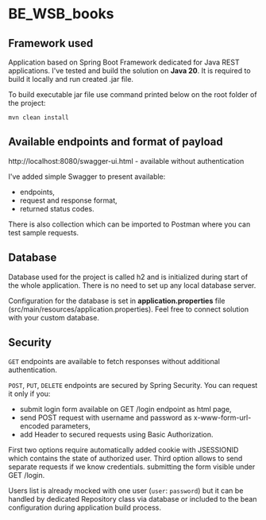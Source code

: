 # BE_WSB_books

## Framework used
Application based on Spring Boot Framework dedicated for Java REST applications.
I've tested and build the solution on <b>Java 20</b>. It is required to build it locally and run created .jar file. 

To build executable jar file use command printed below on the root folder of the project:

```mvn clean install```

## Available endpoints and format of payload
http://localhost:8080/swagger-ui.html - available without authentication

I've added simple Swagger to present available:
<ul>
    <li>endpoints,</li>
    <li>request and response format,</li>
    <li>returned status codes.</li> 
</ul>

There is also collection which can be imported to Postman where you can test sample requests.

## Database
Database used for the project is called h2 and is initialized during start of the whole application. There is no need to set up any local database server.

Configuration for the database is set in <b>application.properties</b> file (src/main/resources/application.properties). Feel free to connect solution with your custom database.

## Security
`GET` endpoints are available to fetch responses without additional authentication.

`POST`, `PUT`, `DELETE` endpoints are secured by Spring Security.
You can request it only if you:
<ul>
    <li>submit login form available on GET /login endpoint as html page,</li>
    <li>send POST request with username and password as x-www-form-url-encoded parameters,</li>
    <li>add Header to secured requests using Basic Authorization.</li>
</ul>
First two options require automatically added cookie with JSESSIONID which contains the state of authorized user. Third option allows to send separate requests if we know credentials.
submitting the form visible under GET /login.

Users list is already mocked with one user (`user`: `password`) but it can be handled by dedicated Repository class via database or included to the bean configuration during application build process.